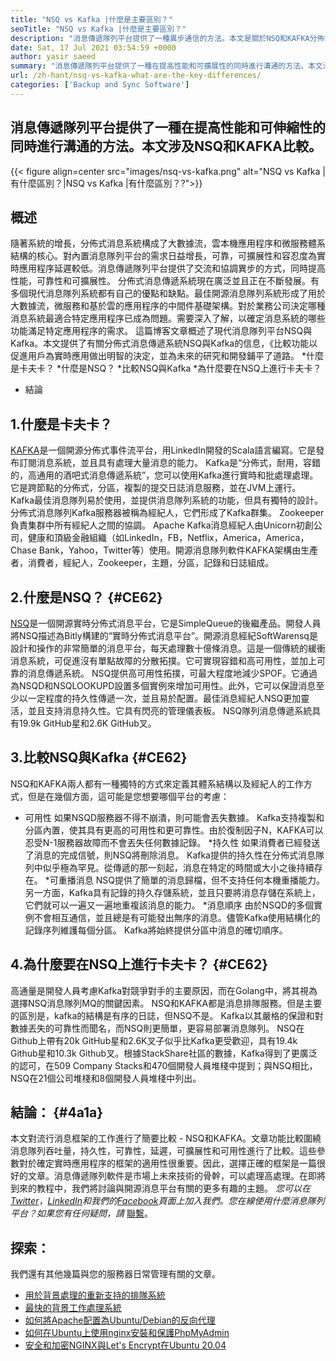 ```yaml
---
title: "NSQ vs Kafka |什麼是主要區別？" 
seoTitle: "NSQ vs Kafka |什麼是主要區別？" 
description: "消息傳遞隊列平台提供了一種異步通信的方法。本文是關於NSQ和KAFKA分佈式消息隊列系統差異的。" 
date: Sat, 17 Jul 2021 03:54:59 +0000
author: yasir saeed
summary: "消息傳遞隊列平台提供了一種在提高性能和可擴展性的同時進行溝通的方法。本文涉及NSQ和KAFKA比較。" 
url: /zh-hant/nsq-vs-kafka-what-are-the-key-differences/
categories: ['Backup and Sync Software']
---
```


## 消息傳遞隊列平台提供了一種在提高性能和可伸縮性的同時進行溝通的方法。本文涉及NSQ和KAFKA比較。

{{< figure align=center src="images/nsq-vs-kafka.png" alt="NSQ vs Kafka |有什麼區別？|NSQ vs Kafka |有什麼區別？?">}}


## **概述**
隨著系統的增長，分佈式消息系統構成了大數據流，雲本機應用程序和微服務體系結構的核心。對內置消息隊列平台的需求日益增長，可靠，可擴展性和容忍度為實時應用程序延遲較低。消息傳遞隊列平台提供了交流和協調異步的方式，同時提高性能，可靠性和可擴展性。
分佈式消息傳遞系統現在廣泛並且正在不斷發展。有多個現代消息隊列系統都有自己的優點和缺點。最佳開源消息隊列系統形成了用於大數據流，微服務和基於雲的應用程序的中間件基礎架構。對於業務公司決定哪種消息系統最適合特定應用程序已成為問題。需要深入了解，以確定消息系統的哪些功能滿足特定應用程序的需求。
這篇博客文章概述了現代消息隊列平台NSQ與Kafka。本文提供了有關分佈式消息傳遞系統NSQ與Kafka的信息，《比較功能以促進用戶為實時應用做出明智的決定，並為未來的研究和開發鋪平了道路。
  *什麼是卡夫卡？
  *什麼是NSQ？
  *比較NSQ與Kafka
  *為什麼要在NSQ上進行卡夫卡？
  * 結論

## 1.什麼是卡夫卡？
[KAFKA][1]是一個開源分佈式事件流平台，用LinkedIn開發的Scala語言編寫。它是發布訂閱消息系統，並且具有處理大量消息的能力。 Kafka是“分佈式，耐用，容錯的，高通用的酒吧式消息傳遞系統”，您可以使用Kafka進行實時和批處理處理。它是跨節點的分佈式，分區，複製的提交日誌消息服務，並在JVM上運行。 Kafka最佳消息隊列易於使用，並提供消息隊列系統的功能，但具有獨特的設計。
分佈式消息隊列Kafka服務器被稱為經紀人，它們形成了Kafka群集。 Zookeeper負責集群中所有經紀人之間的協調。 Apache Kafka消息經紀人由Unicorn初創公司，健康和頂級金融組織（如LinkedIn，FB，Netflix，America，America，Chase Bank，Yahoo，Twitter等）使用。開源消息隊列軟件KAFKA架構由生產者，消費者，經紀人，Zookeeper，主題，分區，記錄和日誌組成。

## 2.什麼是NSQ？   {#CE62}
[NSQ][2]是一個開源實時分佈式消息平台，它是SimpleQueue的後繼產品。開發人員將NSQ描述為Bitly構建的“實時分佈式消息平台”。開源消息經紀SoftWarensq是設計和操作的非常簡單的消息平台，每天處理數十億條消息。這是一個傳統的緩衝消息系統，可促進沒有單點故障的分散拓撲。它可實現容錯和高可用性，並加上可靠的消息傳遞系統。
NSQ提供高可用性拓撲，可最大程度地減少SPOF。它通過為NSQD和NSQLOOKUPD設置多個實例來增加可用性。此外，它可以保證消息至少以一定程度的持久性傳遞一次，並且易於配置。最佳消息經紀人NSQ更加靈活，並且支持消息持久性。它具有閃亮的管理儀表板。 NSQ隊列消息傳遞系統具有19.9k GitHub星和2.6K GitHub叉。

## 3.比較NSQ與Kafka   {#CE62}
NSQ和KAFKA兩人都有一種獨特的方式來定義其體系結構以及經紀人的工作方式，但是在幾個方面，這可能是您想要哪個平台的考慮：
  * 可用性
如果NSQD服務器不得不崩潰，則可能會丟失數據。 Kafka支持複製和分區內置，使其具有更高的可用性和更可靠性。由於復制因子N，KAFKA可以忍受N-1服務器故障而不會丟失任何數據記錄。
  *持久性
如果消費者已經發送了消息的完成信號，則NSQ將刪除消息。
Kafka提供的持久性在分佈式消息隊列中似乎極為罕見。從傳遞的那一刻起，消息在特定的時間或大小之後持續存在。
  *可重播消息
NSQ提供了簡單的消息歸檔，但不支持任何本機重播能力。
另一方面，Kafka具有記錄的持久存儲系統，並且只要將消息存儲在系統上，它們就可以一遍又一遍地重複該消息的能力。
  *消息順序
由於NSQD的多個實例不會相互通信，並且總是有可能發出無序的消息。儘管Kafka使用結構化的記錄序列維護每個分區。 Kafka將始終提供分區中消息的確切順序。

## 4.為什麼要在NSQ上進行卡夫卡？   {#CE62}
高通量是開發人員考慮Kafka對競爭對手的主要原因，而在Golang中，將其視為選擇NSQ消息隊列MQ的關鍵因素。 NSQ和KAFKA都是消息排隊服務。但是主要的區別是，kafka的結構是有序的日誌，但NSQ不是。 Kafka以其嚴格的保證和對數據丟失的可靠性而聞名，而NSQ則更簡單，更容易部署消息隊列。
NSQ在Github上帶有20k GitHub星和2.6K叉子似乎比Kafka更受歡迎，具有19.4k Github星和10.3k Github叉。根據StackShare社區的數據，Kafka得到了更廣泛的認可，在509 Company Stacks和470個開發人員堆棧中提到；與NSQ相比，NSQ在21個公司堆棧和8個開發人員堆棧中列出。

## 結論： {#4a1a}
本文對流行消息框架的工作進行了簡要比較 -  NSQ和KAFKA。文章功能比較圍繞消息隊列吞吐量，持久性，可靠性，延遲，可擴展性和可用性進行了比較。這些參數對於確定實時應用程序的框架的適用性很重要。因此，選擇正確的框架是一篇很好的文章。消息傳遞隊列軟件是市場上未來技術的骨幹，可以處理高處理。在即將到來的教程中，我們將討論與開源消息平台有關的更多有趣的主題。
_您可以在[Twitter][3]，[LinkedIn][4]和我們的[Facebook][5]頁面上加入我們。您在線使用什麼消息隊列平台？如果您有任何疑問，請_ [聯繫][6]。

## 探索：
我們還有其他幾篇與您的服務器日常管理有關的文章。
  * [用於背景處理的重新支持的排隊系統][7]
  * [最快的背景工作處理系統][8]
  * [如何將Apache配置為Ubuntu/Debian的反向代理][9]
  * [如何在Ubuntu上使用nginx安裝和保護PhpMyAdmin][10]
  * [安全和加密NGINX與Let's Encrypt在Ubuntu 20.04][11]

  
[1]: https://kafka.apache.org/
[2]: https://nsq.io/
[3]: https://twitter.com/containerize_co
[4]: https://www.linkedin.com/company/containerize/
[5]: http://facebook.com/containerize
[6]: mailto:yasir.saeed@aspose.com
[7]: https://products.containerize.com/message-queue-software/resque/
[8]: https://products.containerize.com/message-queue-software/sidekiq/
[9]: https://blog.containerize.com/web-server-solution-stack/how-to-configure-apache-as-a-reverse-proxy-for-ubuntudebian/
[10]: https://blog.containerize.com/web-server-solution-stack/how-to-install-and-secure-phpmyadmin-with-nginx-on-ubuntu/
[11]: https://blog.containerize.com/web-server-solution-stack/how-to-secure-nginx-with-letsencrypt-on-ubuntu-20-04/
